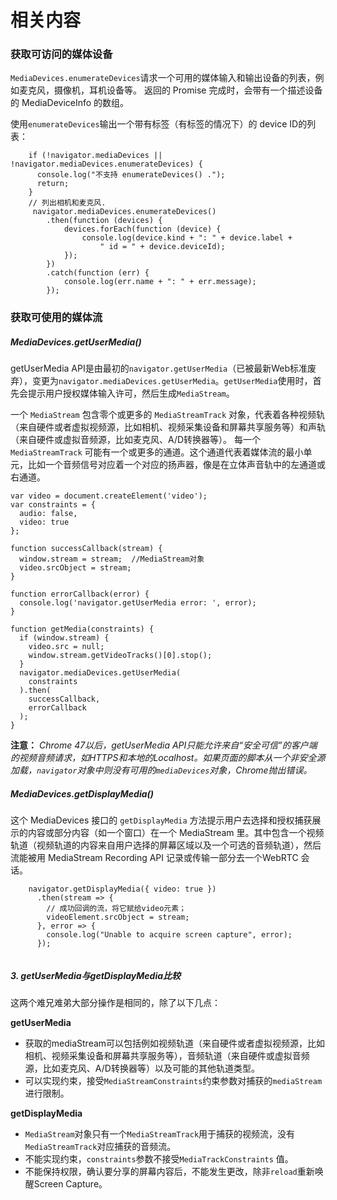# 相关内容

### 获取可访问的媒体设备
`MediaDevices.enumerateDevices`请求一个可用的媒体输入和输出设备的列表，例如麦克风，摄像机，耳机设备等。 返回的 Promise 完成时，会带有一个描述设备的 MediaDeviceInfo 的数组。


 使用`enumerateDevices`输出一个带有标签（有标签的情况下）的 device ID的列表：
```
    if (!navigator.mediaDevices || !navigator.mediaDevices.enumerateDevices) {
      console.log("不支持 enumerateDevices() .");
      return;
    }
    // 列出相机和麦克风.
     navigator.mediaDevices.enumerateDevices()
        .then(function (devices) {
            devices.forEach(function (device) {
                console.log(device.kind + ": " + device.label +
                    " id = " + device.deviceId);
            });
        })
        .catch(function (err) {
            console.log(err.name + ": " + err.message);
        });
```

### 获取可使用的媒体流

##### MediaDevices.getUserMedia()

getUserMedia API是由最初的`navigator.getUserMedia`（已被最新Web标准废弃），变更为`navigator.mediaDevices.getUserMedia`。`getUserMedia`使用时，首先会提示用户授权媒体输入许可，然后生成`MediaStream`。

一个 `MediaStream` 包含零个或更多的 `MediaStreamTrack` 对象，代表着各种视频轨（来自硬件或者虚拟视频源，比如相机、视频采集设备和屏幕共享服务等）和声轨（来自硬件或虚拟音频源，比如麦克风、A/D转换器等）。 每一个 `MediaStreamTrack` 可能有一个或更多的通道。这个通道代表着媒体流的最小单元，比如一个音频信号对应着一个对应的扬声器，像是在立体声音轨中的左通道或右通道。


```
var video = document.createElement('video');
var constraints = {
  audio: false,
  video: true
};

function successCallback(stream) {
  window.stream = stream;  //MediaStream对象
  video.srcObject = stream;
}

function errorCallback(error) {
  console.log('navigator.getUserMedia error: ', error);
}

function getMedia(constraints) {
  if (window.stream) {
    video.src = null;
    window.stream.getVideoTracks()[0].stop();
  }
  navigator.mediaDevices.getUserMedia(
    constraints
  ).then(
    successCallback,
    errorCallback
  );
}
```


**注意：**
*Chrome 47以后，getUserMedia API只能允许来自“安全可信”的客户端的视频音频请求，如HTTPS和本地的Localhost。如果页面的脚本从一个非安全源加载，`navigator`对象中则没有可用的`mediaDevices`对象，Chrome抛出错误。*


##### MediaDevices.getDisplayMedia()


这个 MediaDevices  接口的 `getDisplayMedia` 方法提示用户去选择和授权捕获展示的内容或部分内容（如一个窗口）在一个  MediaStream 里。其中包含一个视频轨道（视频轨道的内容来自用户选择的屏幕区域以及一个可选的音频轨道），然后流能被用 MediaStream Recording API 记录或传输一部分去一个WebRTC 会话。

```
    navigator.getDisplayMedia({ video: true })
      .then(stream => {
        // 成功回调的流，将它赋给video元素；
        videoElement.srcObject = stream;
      }, error => {
        console.log("Unable to acquire screen capture", error);
      });
      
```

##### 3. getUserMedia与getDisplayMedia比较

这两个难兄难弟大部分操作是相同的，除了以下几点：

**getUserMedia**

 - 获取的mediaStream可以包括例如视频轨道（来自硬件或者虚拟视频源，比如相机、视频采集设备和屏幕共享服务等），音频轨道（来自硬件或虚拟音频源，比如麦克风、A/D转换器等）以及可能的其他轨道类型。
 - 可以实现约束，接受`MediaStreamConstraints`约束参数对捕获的`mediaStream`进行限制。

**getDisplayMedia**

 - `MediaStream`对象只有一个`MediaStreamTrack`用于捕获的视频流，没有`MediaStreamTrack`对应捕获的音频流。
 - 不能实现约束，`constraints`参数不接受`MediaTrackConstraints` 值。
 - 不能保持权限，确认要分享的屏幕内容后，不能发生更改，除非`reload`重新唤醒Screen Capture。

